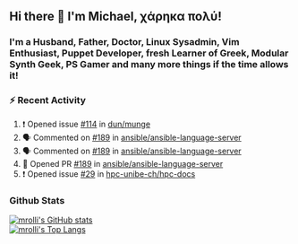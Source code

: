 ## Hi there 👋 I'm Michael, χάρηκα πολύ!

<!--
**mrolli/mrolli** is a ✨ _special_ ✨ repository because its `README.md` (this file) appears on your GitHub profile.

Here are some ideas to get you started:

- 🔭 I’m currently working on ...
- 🌱 I’m currently learning ...
- 👯 I’m looking to collaborate on ...
- 🤔 I’m looking for help with ...
- 💬 Ask me about ...
- 📫 How to reach me: ...
- 😄 Pronouns: ...
- ⚡ Fun fact: ...
-->

### I'm a Husband, Father, Doctor, Linux Sysadmin, Vim Enthusiast, Puppet Developer, fresh Learner of Greek, Modular Synth Geek, PS Gamer and many more things if the time allows it!

### :zap: Recent Activity

<!--START_SECTION:activity-->
1. ❗️ Opened issue [#114](https://github.com/dun/munge/issues/114) in [dun/munge](https://github.com/dun/munge)
2. 🗣 Commented on [#189](https://github.com/ansible/ansible-language-server/issues/189) in [ansible/ansible-language-server](https://github.com/ansible/ansible-language-server)
3. 🗣 Commented on [#189](https://github.com/ansible/ansible-language-server/issues/189) in [ansible/ansible-language-server](https://github.com/ansible/ansible-language-server)
4. 💪 Opened PR [#189](https://github.com/ansible/ansible-language-server/pull/189) in [ansible/ansible-language-server](https://github.com/ansible/ansible-language-server)
5. ❗️ Opened issue [#29](https://github.com/hpc-unibe-ch/hpc-docs/issues/29) in [hpc-unibe-ch/hpc-docs](https://github.com/hpc-unibe-ch/hpc-docs)
<!--END_SECTION:activity-->

### Github Stats
[![mrolli's GitHub stats](https://github-readme-stats.vercel.app/api?username=mrolli&count_private=true&show_icons=true&theme=onedark)](https://github.com/anuraghazra/github-readme-stats)  
[![mrolli's Top Langs](https://github-readme-stats.vercel.app/api/top-langs/?username=mrolli&count_private=true&theme=onedark&hide=c%2B%2B,c,html,cmake,makefile&layout=compact)](https://github.com/anuraghazra/github-readme-stats)
